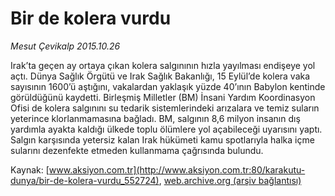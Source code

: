 # Bir de kolera vurdu

*Mesut Çevikalp 2015.10.26*

<div class="pNewsDetailMainContent ctx_content" itemprop="articleBody">
 <p>
  Irak’ta geçen ay ortaya çıkan kolera salgınının hızla yayılması endişeye yol açtı. Dünya Sağlık Örgütü ve Irak Sağlık Bakanlığı, 15 Eylül’de kolera vaka sayısının 1600’ü aştığını, vakalardan yaklaşık yüzde 40’ının Babylon kentinde görüldüğünü kaydetti. Birleşmiş Milletler (BM) İnsani Yardım Koordinasyon Ofisi de kolera salgınını su tedarik sistemlerindeki arızalara ve temiz suların yeterince klorlanmamasına bağladı. BM, salgının 8,6 milyon insanın dış yardımla ayakta kaldığı ülkede toplu ölümlere yol açabileceği uyarısını yaptı. Salgın karşısında yetersiz kalan Irak hükümeti kamu spotlarıyla halka içme sularını dezenfekte etmeden kullanmama çağrısında bulundu.
 </p>
</div>


Kaynak: [www.aksiyon.com.tr](http://www.aksiyon.com.tr:80/karakutu-dunya/bir-de-kolera-vurdu_552724), [web.archive.org (arşiv bağlantısı)](http://web.archive.org/web/20151103112822/http://www.aksiyon.com.tr:80/karakutu-dunya/bir-de-kolera-vurdu_552724)
